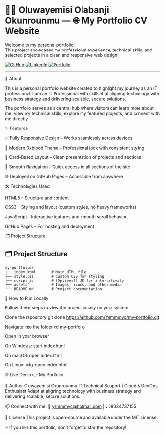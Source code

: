# 🧑‍💼 Oluwayemisi Olabanji Okunrounmu — 🌐 My Portfolio CV Website

Welcome to my personal portfolio!  
This project showcases my professional experience, technical skills, and selected projects in a clean and responsive web design.

[![GitHub](https://img.shields.io/badge/GitHub-000000?style=for-the-badge&logo=github&logoColor=white)](https://github.com/Yemmmyc)
[![LinkedIn](https://img.shields.io/badge/LinkedIn-0A66C2?style=for-the-badge&logo=linkedin&logoColor=white)](https://www.linkedin.com/in/oluwayemisi-okunrounmu-13936a18)
[![Portfolio](https://img.shields.io/badge/Portfolio-FF4088?style=for-the-badge&logo=vercel&logoColor=white)](https://yemmmyc.github.io/my-portfolio/)

---

🧭 About

This is a personal portfolio website created to highlight my journey as an IT professional.
I am an IT Professional with skillset at aligning technology with business strategy and delivering scalable, secure solutions.

The portfolio serves as a central hub where visitors can learn more about me, view my technical skills, explore my featured projects, and connect with me directly.

✨ Features

✅ Fully Responsive Design – Works seamlessly across devices

🎨 Modern Oxblood Theme – Professional look with consistent styling

🧱 Card-Based Layout – Clean presentation of projects and sections

🧭 Smooth Navigation – Quick access to all sections of the site

🌐 Deployed on GitHub Pages – Accessible from anywhere

🛠️ Technologies Used

HTML5 – Structure and content

CSS3 – Styling and layout (custom styles, no heavy frameworks)

JavaScript – Interactive features and smooth scroll behavior

GitHub Pages – For hosting and deployment

🗂 Project Structure
## 🗂 Project Structure

```
my-portfolio/
├── index.html       # Main HTML file
├── style.css        # Custom CSS for styling
├── script.js        # (Optional) JS for interactivity
├── assets/          # Images, icons, and other media
└── README.md        # Project documentation
```

🚀 How to Run Locally

Follow these steps to view the project locally on your system:

Clone the repository
git clone https://github.com/Yemmmyc/my-portfolio.git

Navigate into the folder
cd my-portfolio

Open in your browser

On Windows: start index.html

On macOS: open index.html

On Linux: xdg-open index.html

🌐 Live Demo
👉 My Portfolio

👤 Author
Oluwayemisi Okunrounmu
IT Technical Support | Cloud & DevOps Enthusiast
Adapt at aligning technology with business strategy and delivering scalable, secure solutions.

📫 Connect with me:
📧 yemmmyc@hotmail.com
 | 📞 08034737155

📝 License
This project is open-source and available under the MIT License.

⭐️ If you like this portfolio, don’t forget to star the repository!